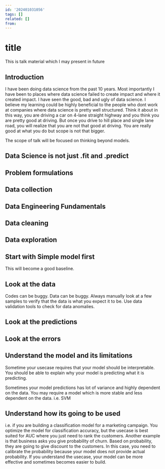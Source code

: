 ```yaml
---
id: '202401031056'
tags: []
related: []
from:
---
```


# title

This is talk material which I may present in future 

## Introduction

I have been doing data science from the past 10 years. Most importantly I have been to places where data science failed to create impact and where it created impact. I have seen the good, bad and ugly of data science.
I believe my learning could be highly beneficial to the people who dont work at companies where data science is pretty well structured. Think it about in this way, you are driving a car on 4-lane straight highway and you think you are pretty good at driving. But once you drive to hill place and single lane road, you will realize that you are not that good at driving.
You are really good at what you do but scope is not that bigger.

The scope of talk will be focused on thinking beyond models. 


## Data Science is not just .fit and .predict



## Problem formulations

## Data collection

## Data Engineering Fundamentals

## Data cleaning

## Data exploration

## Start with Simple model first

This will become a good baseline. 

## Look at the data

Codes can be buggy. Data can be buggy. Always manually look at a few samples to verify that the data is what you expect it to be.
Use data validation tools to check for data anomalies.


## Look at the predictions


## Look at the errors

## Understand the model and its limitations

Sometime your usecase requires that your model should be interpretable. You should be able to explain why your model is predicting what it is predicting.

Sometimes your model predictions has lot of variance and highly dependent on the data. You may require a model which is more stable and less dependent on the data.
i.e. SVM 


## Understand how its going to be used

i.e. if you are building a classification model for a marketing campaign. You optimize the model for classification accuracy, but the usecase is best suited for AUC where you just need to rank the customers.
Another example is that business asks you give probability of churn. Based on probability, they are going to give discount to the customers. In this case, you need to calibrate the probability because your model does not provide actual probability. 
If you understand the usecase, your model can be more effective and sometimes becomes easier to build. 


